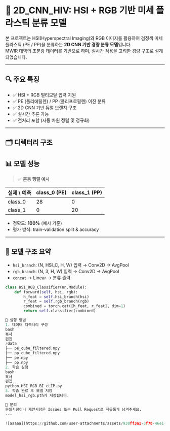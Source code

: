 # 🧪 2D_CNN_HIV: HSI + RGB 기반 미세 플라스틱 분류 모델

본 프로젝트는 HSI(Hyperspectral Imaging)와 RGB 이미지를 활용하여 검정색 미세 플라스틱 (PE / PP)을 분류하는 **2D CNN 기반 경량 분류 모델**입니다.  
MWIR 대역의 초분광 데이터를 기반으로 하며, 실시간 적용을 고려한 경량 구조로 설계되었습니다.

---

## 🔍 주요 특징

- ✅ HSI + RGB 멀티모달 입력 지원
- ✅ PE (폴리에틸렌) / PP (폴리프로필렌) 이진 분류
- ✅ 2D CNN 기반 듀얼 브랜치 구조
- ✅ 실시간 추론 가능
- ✅ 전처리 포함 (자동 차원 정렬 및 정규화)

---

## 🗂️ 디렉터리 구조
## 📊 모델 성능

> ✅ **혼동 행렬 예시**

| 실제 \ 예측 | class_0 (PE) | class_1 (PP) |
|-------------|--------------|--------------|
| class_0     | 28           | 0            |
| class_1     | 0            | 20           |

- 정확도: **100%** (예시 기준)
- 평가 방식: train-validation split & accuracy

---

## 🧠 모델 구조 요약

- `hsi_branch`: (N, HSI_C, H, W) 입력 → Conv2D → AvgPool
- `rgb_branch`: (N, 3, H, W) 입력 → Conv2D → AvgPool
- `concat` → Linear → 분류 출력

```python
class HSI_RGB_Classifier(nn.Module):
    def forward(self, hsi, rgb):
        h_feat = self.hsi_branch(hsi)
        r_feat = self.rgb_branch(rgb)
        combined = torch.cat([h_feat, r_feat], dim=1)
        return self.classifier(combined)

🚀 실행 방법
1. 데이터 디렉터리 구성
bash
복사
편집
/data
├── pe_cube_filtered.npy
├── pp_cube_filtered.npy
├── pe.npy
├── pp.npy
2. 학습 실행
bash
복사
편집
python HSI_RGB_BI_cLIP.py
3. 학습 완료 후 모델 저장
model_hsi_rgb.pth가 저장됩니다.

💬 문의
문의사항이나 제안사항은 Issues 또는 Pull Request로 자유롭게 남겨주세요.
---

![aaaaa](https://github.com/user-attachments/assets/938ff3a1-3f78-46e1-abcc-203927494ea8)

